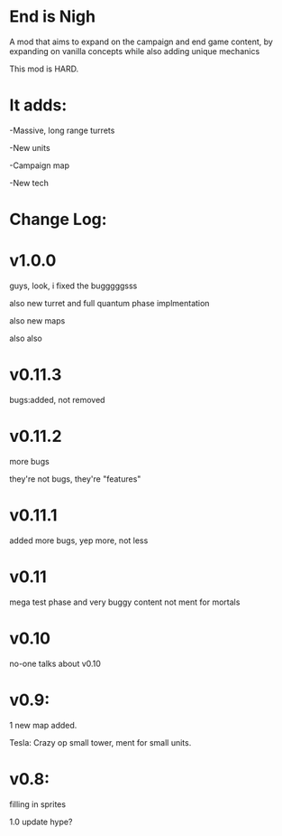 # End is Nigh
A mod that aims to expand on the campaign and end game content, by expanding on vanilla concepts while also adding unique mechanics

This mod is HARD.

# It adds: 

-Massive, long range turrets

-New units

-Campaign map

-New tech

# Change Log:

# v1.0.0
guys, look, i fixed the bugggggsss

also new turret and full quantum phase implmentation

also new maps

also also

# v0.11.3
bugs:added, not removed

# v0.11.2
more bugs

they're not bugs, they're "features"

# v0.11.1
added more bugs, yep more, not less

# v0.11
mega test phase and very buggy content not ment for mortals

# v0.10
no-one talks about v0.10

# v0.9:
1 new map added.

Tesla: Crazy op small tower, ment for small units.

# v0.8:
filling in sprites

1.0 update hype? 
